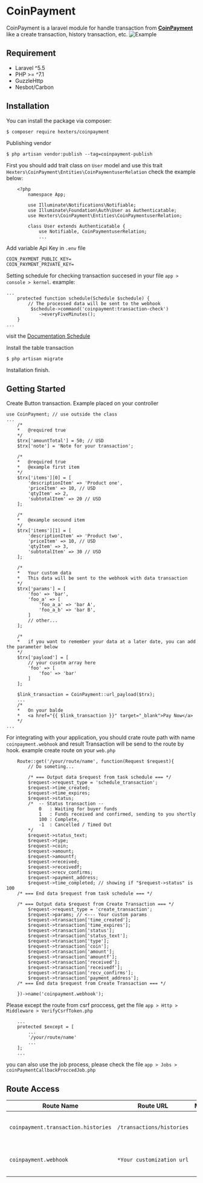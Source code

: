 # CoinPayment

CoinPayment is a laravel module for handle transaction from [**CoinPayment**](https://www.coinpayments.net/) like a create transaction, history transaction, etc.
![Example](https://github.com/hexters/CoinPayment/blob/master/example.png?raw=true)
## Requirement
- Laravel ^5.5
- PHP >= ^7.1
- GuzzleHttp
- Nesbot/Carbon
## Installation
You can install the package via composer:
```
$ composer require hexters/coinpayment
```
Publishing vendor
```
$ php artisan vendor:publish --tag=coinpayment-publish
```
First you should add trait class on ```User``` model and use this trait ```Hexters\CoinPayment\Entities\CoinPaymentuserRelation``` check the example below:

```
    <?php
        namespace App;

        use Illuminate\Notifications\Notifiable;
        use Illuminate\Foundation\Auth\User as Authenticatable;
        use Hexters\CoinPayment\Entities\CoinPaymentuserRelation;

        class User extends Authenticatable {
            use Notifiable, CoinPaymentuserRelation;
            ...
```

Add variable Api Key in ```.env``` file
```
COIN_PAYMENT_PUBLIC_KEY=
COIN_PAYMENT_PRIVATE_KEY=
```

Setting schedule for checking transaction succesed in your file ```app > console > kernel```. example:
```
...
    protected function schedule(Schedule $schedule) {
        // The processed data will be sent to the webhook
         $schedule->command('coinpayment:transaction-check')
            ->everyFiveMinutes();
    }
...
```
visit the [Documentation Schedule](https://laravel.com/docs/5.6/scheduling)

Install the table transaction
```
$ php artisan migrate
```
Installation finish.
## Getting Started
Create Button transaction. Example placed on your controller
```
use CoinPayment; // use outside the class
...
    /*
    *   @required true
    */
    $trx['amountTotal'] = 50; // USD
    $trx['note'] = 'Note for your transaction';

    /*
    *   @required true
    *   @example first item
    */
    $trx['items'][0] = [
        'descriptionItem' => 'Product one',
        'priceItem' => 10, // USD
        'qtyItem' => 2,
        'subtotalItem' => 20 // USD
    ];

    /*
    *   @example secound item
    */
    $trx['items'][1] = [
        'descriptionItem' => 'Product two',
        'priceItem' => 10, // USD
        'qtyItem' => 3,
        'subtotalItem' => 30 // USD
    ];

    /*
    *   Your custom data
    *   This data will be sent to the webhook with data transaction
    */
    $trx['params'] = [
        'foo' => 'bar',
        'foo_a' => [
            'foo_a_a' => 'bar A',
            'foo_a_b' => 'bar B',
        ]
        // other...
    ];

    /*
    *   if you want to remember your data at a later date, you can add the parameter below
    */
    $trx['payload'] = [
        // your cusotm array here
        'foo' => [
            'foo' => 'bar'
        ]
    ];

    $link_transaction = CoinPayment::url_payload($trx);
    ...
    /*
    *   On your balde
    *   <a href="{{ $link_transaction }}" target="_blank">Pay Now</a>
    */
...
```
For integrating with your application, you should crate route path with name ```coinpayment.webhook```  and result Transaction will be send to the route by hook. example create route on your ```web.php```
```
    Route::get('/your/route/name', function(Request $request){
        // Do someting...

        /* === Output data $request from task schedule === */
        $request->request_type = 'schedule_transaction';
        $request->time_created;
        $request->time_expires;
        $request->status;
        /*  -- Status transaction --
            0   : Waiting for buyer funds
            1   : Funds received and confirmed, sending to you shortly
            100 : Complete,
            -1  : Cancelled / Timed Out
        */
        $request->status_text;
        $request->type;
        $request->coin;
        $request->amount;
        $request->amountf;
        $request->received;
        $request->receivedf;
        $request->recv_confirms;
        $request->payment_address;
        $request->time_completed; // showing if "$request->status" is 100
    /* === End data $request from task schedule === */

    /* === Output data $request from Create Transaction === */
        $request->request_type = 'create_transaction';
        $request->params; // <--- Your custom params
        $request->transaction['time_created'];
        $request->transaction['time_expires'];
        $request->transaction['status'];
        $request->transaction['status_text'];
        $request->transaction['type'];
        $request->transaction['coin'];
        $request->transaction['amount'];
        $request->transaction['amountf'];
        $request->transaction['received'];
        $request->transaction['receivedf'];
        $request->transaction['recv_confirms'];
        $request->transaction['payment_address'];
    /* === End data $request from Create Transaction === */

    })->name('coinpayment.webhook');
```
Please except the route from csrf proccess, get the file ```app > Http > Middleware > VerifyCsrfToken.php```
```
    ...
    protected $except = [
        ...
        '/your/route/name'
        ...
    ];
    ...
```
you can also use the job process, please check the file `app > Jobs > coinPaymentCallbackProccedJob.php`

## Route Access
|Route Name|Route URL|Method|Description|
|---|---|:---:|---|
|`coinpayment.transaction.histories`|`/transactions/histories`|GET|Route for access transaction histories|
|`coinpayment.webhook`|`*Your customization url`|POST|Route for integrated to your application|
